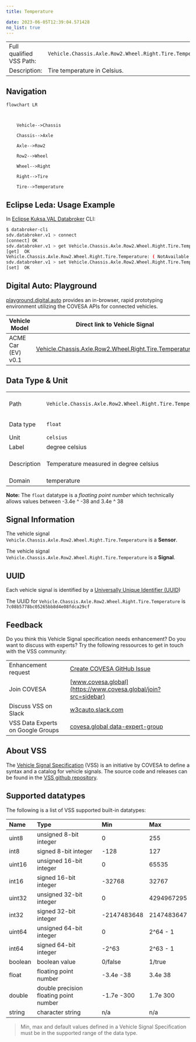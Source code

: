 ```yaml
---
title: Temperature

date: 2023-06-05T12:39:04.571428
no_list: true
---
```



| | |
|---|---|
| Full qualified VSS Path: | `Vehicle.Chassis.Axle.Row2.Wheel.Right.Tire.Temperature` |
| Description: | Tire temperature in Celsius. |

## Navigation

```mermaid
flowchart LR



    Vehicle-->Chassis

    Chassis-->Axle

    Axle-->Row2

    Row2-->Wheel

    Wheel-->Right

    Right-->Tire

    Tire-->Temperature

```

## Eclipse Leda: Usage Example

In [Eclipse Kuksa.VAL Databroker](https://github.com/eclipse/kuksa.val/tree/master/kuksa_databroker) CLI:



```bash
$ databroker-cli
sdv.databroker.v1 > connect
[connect] OK
sdv.databroker.v1 > get Vehicle.Chassis.Axle.Row2.Wheel.Right.Tire.Temperature
[get]  OK
Vehicle.Chassis.Axle.Row2.Wheel.Right.Tire.Temperature: ( NotAvailable )
sdv.databroker.v1 > set Vehicle.Chassis.Axle.Row2.Wheel.Right.Tire.Temperature 0
[set]  OK
```

## Digital Auto: Playground

[playground.digital.auto](http://digital.auto) provides an in-browser, rapid prototyping environment utilizing the COVESA APIs for connected vehicles. 

| Vehicle Model | Direct link to Vehicle Signal |
|---|---|
| ACME Car (EV) v0.1 | [Vehicle.Chassis.Axle.Row2.Wheel.Right.Tire.Temperature](https://digitalauto.netlify.app/model/STLWzk1WyqVVLbfymb4f/cvi/list/Vehicle.Chassis.Axle.Row2.Wheel.Right.Tire.Temperature/) |

## Data Type & Unit

| | | |
|---|---|---|
| Path | `Vehicle.Chassis.Axle.Row2.Wheel.Right.Tire.Temperature` | [VSS: Addressing nodes](https://covesa.github.io/vehicle_signal_specification/rule_set/basics/) |
| Data type | `float` | [VSS: Datatypes](https://covesa.github.io/vehicle_signal_specification/rule_set/data_entry/data_types/) |
| Unit | `celsius` | [VSS: Units](https://covesa.github.io/vehicle_signal_specification/rule_set/data_entry/data_unit_types/) |
| Label | degree celsius | |
| Description | Temperature measured in degree celsius | [VSS: Sensors & Actuators](https://covesa.github.io/vehicle_signal_specification/rule_set/data_entry/sensor_actuator/) |
| Domain | temperature | [](https://covesa.github.io/vehicle_signal_specification/rule_set/data_entry/data_unit_types/) |










**Note:** The `float` datatype is a *floating point number* which technically allows values between -3.4e ^ -38 and 3.4e ^ 38




## Signal Information





The vehicle signal `Vehicle.Chassis.Axle.Row2.Wheel.Right.Tire.Temperature` is a **Sensor**.

The vehicle signal `Vehicle.Chassis.Axle.Row2.Wheel.Right.Tire.Temperature` is a **Signal**.



## UUID

Each vehicle signal is identified by a [Universally Unique Identifier (UUID](https://en.wikipedia.org/wiki/Universally_unique_identifier))

The UUID for `Vehicle.Chassis.Axle.Row2.Wheel.Right.Tire.Temperature` is `7c08b5778bc05265bb8d4e08fdca29cf`


## Feedback

Do you think this Vehicle Signal specification needs enhancement? Do you want to discuss with experts? Try the following ressources to get in touch with the VSS community:

| | |
|---|---|
| Enhancement request | [Create COVESA GitHub Issue](https://github.com/COVESA/vehicle_signal_specification/issues/new?body=Please+describe+your+feedback&title=Signal+feedback+Vehicle.Chassis.Axle.Row2.Wheel.Right.Tire.Temperature) |
| Join COVESA | [www.covesa.global](https://www.covesa.global/join?src=sidebar) |
| Discuss VSS on Slack | [w3cauto.slack.com](http://w3cauto.slack.com/) |
| VSS Data Experts on Google Groups | [covesa.global data-expert-group](https://groups.google.com/a/covesa.global/g/data-expert-group) |

## About VSS

The [Vehicle Signal Specification](https://covesa.github.io/vehicle_signal_specification/) (VSS)
is an initiative by COVESA to define a syntax and a catalog for vehicle signals.
The source code and releases can be found in the [VSS github repository](https://github.com/COVESA/vehicle_signal_specification).

## Supported datatypes

The following is a list of VSS supported built-in datatypes:

Name       | Type                       | Min  | Max
:----------|:---------------------------|:-----|:---
uint8      | unsigned 8-bit integer     | 0    | 255
int8       | signed 8-bit integer       | -128 | 127
uint16     | unsigned 16-bit integer    |  0   | 65535
int16      | signed 16-bit integer      | -32768 | 32767
uint32     | unsigned 32-bit integer    | 0 | 4294967295
int32      | signed 32-bit integer      | -2147483648 | 2147483647
uint64     | unsigned 64-bit integer    | 0    | 2^64 - 1
int64      | signed 64-bit integer      | -2^63 | 2^63 - 1
boolean    | boolean value              | 0/false | 1/true
float      | floating point number      | -3.4e -38 | 3.4e 38
double     | double precision floating point number | -1.7e -300 | 1.7e 300
string     | character string           | n/a  | n/a

> Min, max and default values defined in a Vehicle Signal Specification must be in the supported range of the data type.

